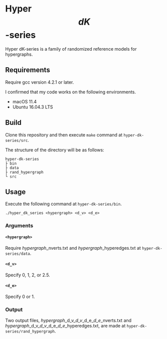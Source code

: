 # Hyper $$dK$$-series
Hyper dK-series is a family of randomized reference models for hypergraphs.

## Requirements
Require gcc version 4.2.1 or later.

I confirmed that my code works on the following environments.

- macOS 11.4
- Ubuntu 16.04.3 LTS

## Build
Clone this repository and then execute `make` command at `hyper-dk-series/src`.

The structure of the directory will be as follows:

	hyper-dk-series
	├ bin
	├ data
	├ rand_hypergraph
	└ src

## Usage
Execute the following command at  `hyper-dk-series/bin`.

	./hyper_dk_series <hypergraph> <d_v> <d_e>

### Arguments
#### `<hypergraph>`
Require *hypergraph*\_nverts.txt and *hypergraph*\_hyperedges.txt at `hyper-dk-series/data`.

#### `<d_v>`
Specify 0, 1, 2, or 2.5.

#### `<d_e>`
Specify 0 or 1.

### Output
Two output files, *hypergraph*\_d_v_*d_v*\_d_e\_*d_e*\_nverts.txt and *hypergraph*\_d_v_*d_v*\_d_e\_*d_e*\_hyperedges.txt, are made at `hyper-dk-series/rand_hypergraph`. 
